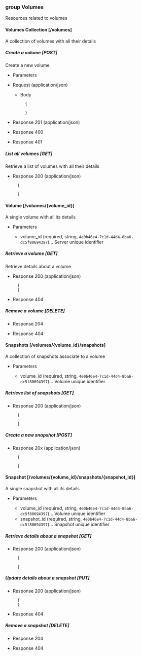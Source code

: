 ### group Volumes
Resources related to volumes

#### Volumes Collection [/volumes]
A collection of volumes with all their details

##### Create a volume [POST]
Create a new volume

+ Parameters

+ Request (application/json)

    + Body

            {
                
            }

+ Response 201 (application/json)

+ Response 400

+ Response 401

##### List all volumes [GET]
Retrieve a list of volumes with all their details

+ Response 200 (application/json)

        {
            
        }


#### Volume [/volumes/{volume_id}]
A single volume with all its details

+ Parameters

    + volume_id (required, string, `4e0b46e4-7c1d-44d4-8ba6-dc5f80694397`)... Server unique identifier

##### Retrieve a volume [GET]
Retrieve details about a volume

+ Response 200 (application/json)

        {
        }

+ Response 404

##### Remove a volume [DELETE]

+ Response 204

+ Response 404

#### Snapshots [/volumes/{volume_id}/snapshots]
A collection of snapshots associate to a volume

+ Parameters

    + volume_id (required, string, `4e0b46e4-7c1d-44d4-8ba6-dc5f80694397`)... Volume unique identifier

##### Retrieve list of snapshots [GET]

+ Response 200 (application/json)
     
        {
           
        }

##### Create a new snapshot [POST]

+ Response 20x (application/json)
     
        {
           
        }

#### Snapshot [/volumes/{volume_id}/snapshots/{snapshot_id}]
A single snapshot with all its details

+ Parameters

    + volume_id (required, string, `4e0b46e4-7c1d-44d4-8ba6-dc5f80694397`)... Volume unique identifier
    + snapshot_id (required, string, `4e0b46e4-7c1d-44d4-8ba6-dc5f80694397`)... Snapshot unique identifier

##### Retrieve details about a snapshot [GET]

+ Response 200 (application/json)
     
        {
           
        }

##### Update details about a snapshot [PUT]

+ Response 200 (application/json)

        {
        }

+ Response 404

##### Remove a snapshot [DELETE]

+ Response 204

+ Response 404        



